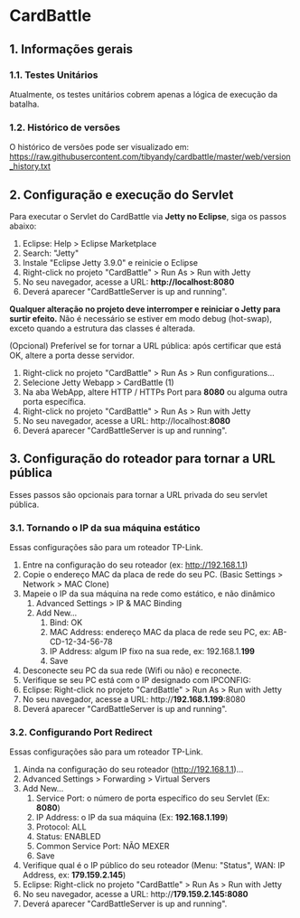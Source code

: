 # CardBattle

## 1. Informações gerais
### 1.1. Testes Unitários
Atualmente, os testes unitários cobrem apenas a lógica de execução da batalha.

### 1.2. Histórico de versões
O histórico de versões pode ser visualizado em:
https://raw.githubusercontent.com/tibyandy/cardbattle/master/web/version_history.txt


## 2. Configuração e execução do Servlet
Para executar o Servlet do CardBattle via **Jetty no Eclipse**, siga os passos abaixo:

1. Eclipse: Help > Eclipse Marketplace
2. Search: "Jetty"
3. Instale "Eclipse Jetty 3.9.0" e reinicie o Eclipse
4. Right-click no projeto "CardBattle" > Run As > Run with Jetty
5. No seu navegador, acesse a URL: **http://localhost:8080**
6. Deverá aparecer "CardBattleServer is up and running".

**Qualquer alteração no projeto deve interromper e reiniciar o Jetty para surtir efeito.**
Não é necessário se estiver em modo debug (hot-swap), exceto quando a estrutura das classes é alterada.

(Opcional) Preferível se for tornar a URL pública: após certificar que está OK, altere a porta desse servidor.

1. Right-click no projeto "CardBattle" > Run As > Run configurations...
2. Selecione Jetty Webapp > CardBattle (1)
3. Na aba WebApp, altere HTTP / HTTPs Port para **8080** ou alguma outra porta específica.
4. Right-click no projeto "CardBattle" > Run As > Run with Jetty
5. No seu navegador, acesse a URL: http://localhost:**8080**
6. Deverá aparecer "CardBattleServer is up and running".

## 3. Configuração do roteador para tornar a URL pública
Esses passos são opcionais para tornar a URL privada do seu servlet pública.

### 3.1. Tornando o IP da sua máquina estático
Essas configurações são para um roteador TP-Link.

1. Entre na configuração do seu roteador (ex: http://192.168.1.1)
2. Copie o endereço MAC da placa de rede do seu PC. (Basic Settings > Network > MAC Clone)
3. Mapeie o IP da sua máquina na rede como estático, e não dinâmico
    1. Advanced Settings > IP & MAC Binding
    2. Add New...
        1. Bind: OK
        2. MAC Address: endereço MAC da placa de rede seu PC, ex: AB-CD-12-34-56-78
        3. IP Address: algum IP fixo na sua rede, ex: 192.168.1.**199**
        4. Save
4. Desconecte seu PC da sua rede (Wifi ou não) e reconecte.
5. Verifique se seu PC está com o IP designado com IPCONFIG:
6. Eclipse: Right-click no projeto "CardBattle" > Run As > Run with Jetty
7. No seu navegador, acesse a URL: http://**192.168.1.199**:8080
8. Deverá aparecer "CardBattleServer is up and running".

 
### 3.2. Configurando Port Redirect
Essas configurações são para um roteador TP-Link.

1. Ainda na configuração do seu roteador (http://192.168.1.1)...
2. Advanced Settings > Forwarding > Virtual Servers
3. Add New...
    1. Service Port: o número de porta específico do seu Servlet (Ex: **8080**)
    2. IP Address: o IP da sua máquina (Ex: **192.168.1.199**)
    3. Protocol: ALL
    4. Status: ENABLED
    5. Common Service Port: NÃO MEXER
    6. Save
4. Verifique qual é o IP público do seu roteador (Menu: "Status", WAN: IP Address, ex: **179.159.2.145**)
5. Eclipse: Right-click no projeto "CardBattle" > Run As > Run with Jetty
6. No seu navegador, acesse a URL: http://**179.159.2.145:8080**
7. Deverá aparecer "CardBattleServer is up and running".